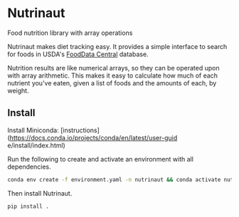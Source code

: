 # Nutrinaut
Food nutrition library with array operations

Nutrinaut makes diet tracking easy. It provides a simple interface to search for
foods in USDA's [FoodData Central](https://fdc.nal.usda.gov/) database.

Nutrition results are like numerical arrays, so they can be operated upon with
array arithmetic. This makes it easy to calculate how much of each nutrient
you've eaten, given a list of foods and the amounts of each, by weight.

## Install

Install Miniconda: [instructions](https://docs.conda.io/projects/conda/en/latest/user-guid    e/install/index.html)

Run the following to create and activate an environment with all dependencies.

```bash
conda env create -f environment.yaml -n nutrinaut && conda activate nutrinaut
```

Then install Nutrinaut.

```bash
pip install .
```
